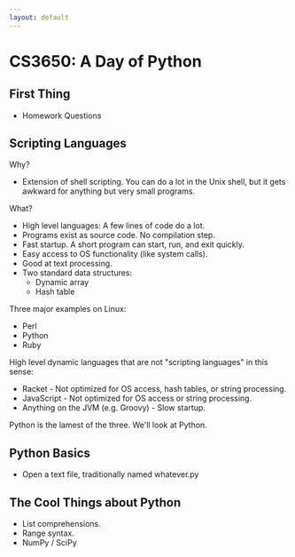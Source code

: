 ```yaml
---
layout: default
---
```


# CS3650: A Day of Python

## First Thing
 
 - Homework Questions

## Scripting Languages

Why?

 - Extension of shell scripting. You can do a lot in the Unix shell,
   but it gets awkward for anything but very small programs.

What?

 - High level languages: A few lines of code do a lot.
 - Programs exist as source code. No compilation step.
 - Fast startup. A short program can start, run, and exit quickly.
 - Easy access to OS functionality (like system calls).
 - Good at text processing.
 - Two standard data structures:
   - Dynamic array
   - Hash table

Three major examples on Linux:
 
 - Perl
 - Python
 - Ruby

High level dynamic languages that are not "scripting languages" in this sense:

 - Racket - Not optimized for OS access, hash tables, or string processing.
 - JavaScript - Not optimized for OS access or string processing.
 - Anything on the JVM (e.g. Groovy) - Slow startup.

Python is the lamest of the three. We'll look at Python.

## Python Basics

 - Open a text file, traditionally named whatever.py

## The Cool Things about Python

 - List comprehensions.
 - Range syntax.
 - NumPy / SciPy


